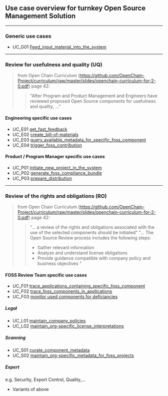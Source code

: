 ## Use case overview for turnkey Open Source Management Solution

---
### Generic use cases
- UC_G01 [Feed_input_material_into_the_system](./feed_input_material_into_the_system.md)
  
--- 
### Review for usefulness and quality (UQ)
> from Open Chain Curriculum (https://github.com/OpenChain-Project/curriculum/raw/master/slides/openchain-curriculum-for-2-0.pdf) page 42:
>> "After Program and Product Management and Engineers have reviewed proposed Open Source components for usefulness and quality, ..."

#### Engineering specific use cases
- UC_E01 [get_fast_feedback](./get_fast_feedback.md) 
- UC_E02 [create_bill-of-materials](./create_bill-of-materials.md) 
- UC_E03 [query_available_metadata_for_specific_foss_component](./query_available_metadata_for_specific_foss_component.md) 
- UC_E04 [trigger_foss_contribution](./trigger_foss_contribution.md) 

#### Product / Program Manager specific use cases
- UC_P01 [initiate_new_project_in_the_system](./initiate_new_project_in_the_system.md) 
- UC_P02 [generate_foss_compliance_bundle](./generate_foss_compliance_bundle.md) 
- UC_P03 [prepare_distribution](./prepare_distribution.md) 
  
---
### Review of the rights and obligations (RO)
> from Open Chain Curriculum (https://github.com/OpenChain-Project/curriculum/raw/master/slides/openchain-curriculum-for-2-0.pdf) page 42:
>> "... a review of the rights and obligations associated with the use of the selected components should be initiated"
>> "... The Open Source Review process includes the following steps:
>> - Gather relevant information
>> - Analyze and understand license obligations
>> - Provide guidance compatible with company policy and business objectives
>> "

#### FOSS Review Team specific use cases
- UC_F01 [trace_applications_containing_specific_foss_component](./trace_applications_containing_specific_foss_component.md)
- UC_F02 [trace_foss_components_in_applications](./trace_foss_components_in_applications.md)
- UC_F03 [monitor used components for deficiancies](./monitor_used_components.md)


##### Legal
- UC_L01 [maintain_company_policies](./maintain_company_policies.md)
- UC_L02 [maintain_org-specific_license_interpretations](./maintain_org-specific_license_interpretations.md)

##### Scanning
- UC_S01 [curate_component_metadata](./curate_component_metadata.md)
- UC_S02 [maintain_org-specific_metadata_for_foss_projects](./maintain_org-specific_metadata_for_foss_projects.md)

##### Expert
e.g. Security, Export Control, Quality,...
- Variants of above